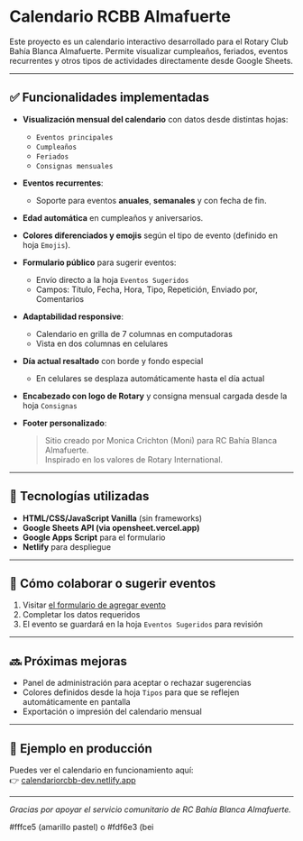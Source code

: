 # Calendario RCBB Almafuerte

Este proyecto es un calendario interactivo desarrollado para el Rotary Club Bahía Blanca Almafuerte. Permite visualizar cumpleaños, feriados, eventos recurrentes y otros tipos de actividades directamente desde Google Sheets.

---

## ✅ Funcionalidades implementadas

- **Visualización mensual del calendario** con datos desde distintas hojas:
  - `Eventos principales`
  - `Cumpleaños`
  - `Feriados`
  - `Consignas mensuales`

- **Eventos recurrentes**:
  - Soporte para eventos **anuales**, **semanales** y con fecha de fin.

- **Edad automática** en cumpleaños y aniversarios.

- **Colores diferenciados y emojis** según el tipo de evento (definido en hoja `Emojis`).

- **Formulario público** para sugerir eventos:
  - Envío directo a la hoja `Eventos Sugeridos`
  - Campos: Título, Fecha, Hora, Tipo, Repetición, Enviado por, Comentarios

- **Adaptabilidad responsive**:
  - Calendario en grilla de 7 columnas en computadoras
  - Vista en dos columnas en celulares

- **Día actual resaltado** con borde y fondo especial
  - En celulares se desplaza automáticamente hasta el día actual

- **Encabezado con logo de Rotary** y consigna mensual cargada desde la hoja `Consignas`

- **Footer personalizado**:
  > Sitio creado por Monica Crichton (Moni) para RC Bahía Blanca Almafuerte.  
  > Inspirado en los valores de Rotary International.

---

## 🧩 Tecnologías utilizadas

- **HTML/CSS/JavaScript Vanilla** (sin frameworks)
- **Google Sheets API (via opensheet.vercel.app)**
- **Google Apps Script** para el formulario
- **Netlify** para despliegue

---

## 📌 Cómo colaborar o sugerir eventos

1. Visitar [el formulario de agregar evento](./agregar-evento.html)
2. Completar los datos requeridos
3. El evento se guardará en la hoja `Eventos Sugeridos` para revisión

---

## 🔜 Próximas mejoras

- Panel de administración para aceptar o rechazar sugerencias
- Colores definidos desde la hoja `Tipos` para que se reflejen automáticamente en pantalla
- Exportación o impresión del calendario mensual

---

## 📅 Ejemplo en producción

Puedes ver el calendario en funcionamiento aquí:  
👉 [calendariorcbb-dev.netlify.app](https://calendariorcbb-dev.netlify.app)

---

_Gracias por apoyar el servicio comunitario de RC Bahía Blanca Almafuerte._

#fffce5 (amarillo pastel) o #fdf6e3 (bei